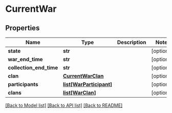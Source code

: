 # CurrentWar

## Properties
Name | Type | Description | Notes
------------ | ------------- | ------------- | -------------
**state** | **str** |  | [optional] 
**war_end_time** | **str** |  | [optional] 
**collection_end_time** | **str** |  | [optional] 
**clan** | [**CurrentWarClan**](CurrentWarClan.md) |  | [optional] 
**participants** | [**list[WarParticipant]**](WarParticipant.md) |  | [optional] 
**clans** | [**list[WarClan]**](WarClan.md) |  | [optional] 

[[Back to Model list]](../README.md#documentation-for-models) [[Back to API list]](../README.md#documentation-for-api-endpoints) [[Back to README]](../README.md)


